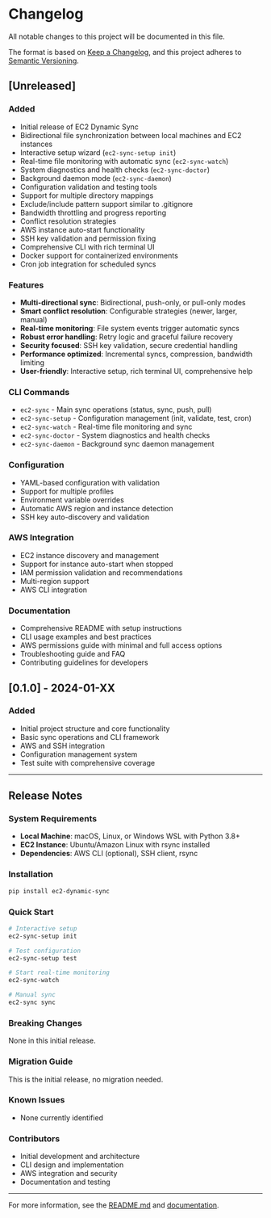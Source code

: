 # Changelog

All notable changes to this project will be documented in this file.

The format is based on [Keep a Changelog](https://keepachangelog.com/en/1.0.0/),
and this project adheres to [Semantic Versioning](https://semver.org/spec/v2.0.0.html).

## [Unreleased]

### Added
- Initial release of EC2 Dynamic Sync
- Bidirectional file synchronization between local machines and EC2 instances
- Interactive setup wizard (`ec2-sync-setup init`)
- Real-time file monitoring with automatic sync (`ec2-sync-watch`)
- System diagnostics and health checks (`ec2-sync-doctor`)
- Background daemon mode (`ec2-sync-daemon`)
- Configuration validation and testing tools
- Support for multiple directory mappings
- Exclude/include pattern support similar to .gitignore
- Bandwidth throttling and progress reporting
- Conflict resolution strategies
- AWS instance auto-start functionality
- SSH key validation and permission fixing
- Comprehensive CLI with rich terminal UI
- Docker support for containerized environments
- Cron job integration for scheduled syncs

### Features
- **Multi-directional sync**: Bidirectional, push-only, or pull-only modes
- **Smart conflict resolution**: Configurable strategies (newer, larger, manual)
- **Real-time monitoring**: File system events trigger automatic syncs
- **Robust error handling**: Retry logic and graceful failure recovery
- **Security focused**: SSH key validation, secure credential handling
- **Performance optimized**: Incremental syncs, compression, bandwidth limiting
- **User-friendly**: Interactive setup, rich terminal UI, comprehensive help

### CLI Commands
- `ec2-sync` - Main sync operations (status, sync, push, pull)
- `ec2-sync-setup` - Configuration management (init, validate, test, cron)
- `ec2-sync-watch` - Real-time file monitoring and sync
- `ec2-sync-doctor` - System diagnostics and health checks
- `ec2-sync-daemon` - Background sync daemon management

### Configuration
- YAML-based configuration with validation
- Support for multiple profiles
- Environment variable overrides
- Automatic AWS region and instance detection
- SSH key auto-discovery and validation

### AWS Integration
- EC2 instance discovery and management
- Support for instance auto-start when stopped
- IAM permission validation and recommendations
- Multi-region support
- AWS CLI integration

### Documentation
- Comprehensive README with setup instructions
- CLI usage examples and best practices
- AWS permissions guide with minimal and full access options
- Troubleshooting guide and FAQ
- Contributing guidelines for developers

## [0.1.0] - 2024-01-XX

### Added
- Initial project structure and core functionality
- Basic sync operations and CLI framework
- AWS and SSH integration
- Configuration management system
- Test suite with comprehensive coverage

---

## Release Notes

### System Requirements
- **Local Machine**: macOS, Linux, or Windows WSL with Python 3.8+
- **EC2 Instance**: Ubuntu/Amazon Linux with rsync installed
- **Dependencies**: AWS CLI (optional), SSH client, rsync

### Installation
```bash
pip install ec2-dynamic-sync
```

### Quick Start
```bash
# Interactive setup
ec2-sync-setup init

# Test configuration
ec2-sync-setup test

# Start real-time monitoring
ec2-sync-watch

# Manual sync
ec2-sync sync
```

### Breaking Changes
None in this initial release.

### Migration Guide
This is the initial release, no migration needed.

### Known Issues
- None currently identified

### Contributors
- Initial development and architecture
- CLI design and implementation
- AWS integration and security
- Documentation and testing

---

For more information, see the [README.md](README.md) and [documentation](docs/).
